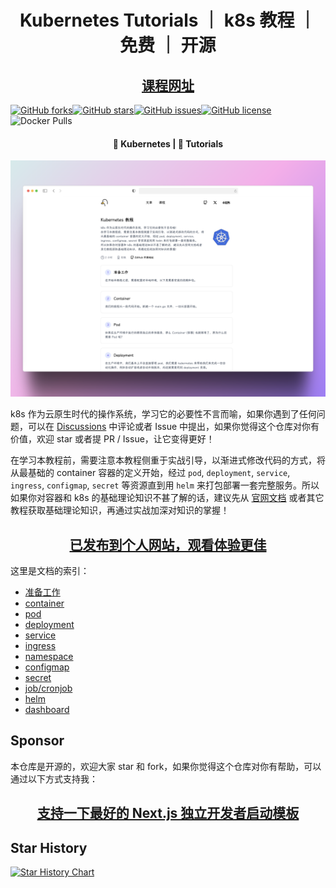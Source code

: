<h1 align=center>Kubernetes Tutorials ｜ k8s 教程 ｜ 免费 ｜ 开源</h1>
<h2 align=center><a href="https://guangzhengli.com/courses/kubernetes">课程网址</a></h1>

[![GitHub forks](https://img.shields.io/github/forks/guangzhengli/k8s-tutorials)](https://github.com/guangzhengli/k8s-tutorials/network)[![GitHub stars](https://img.shields.io/github/stars/guangzhengli/k8s-tutorials)](https://github.com/guangzhengli/k8s-tutorials/stargazers)[![GitHub issues](https://img.shields.io/github/issues/guangzhengli/k8s-tutorials)](https://github.com/guangzhengli/k8s-tutorials/issues)[![GitHub license](https://img.shields.io/github/license/guangzhengli/k8s-tutorials)](https://github.com/guangzhengli/k8s-tutorials/blob/main/LICENSE)![Docker Pulls](https://img.shields.io/docker/pulls/guangzhengli/hellok8s)

<h4 align=center>🌈 Kubernetes | 📰 Tutorials</h4>

![image_screenshot](docs/public/homepage.png)

k8s 作为云原生时代的操作系统，学习它的必要性不言而喻，如果你遇到了任何问题，可以在 [Discussions](https://github.com/guangzhengli/k8s-tutorials/discussions) 中评论或者 Issue 中提出，如果你觉得这个仓库对你有价值，欢迎 star 或者提 PR / Issue，让它变得更好！

在学习本教程前，需要注意本教程侧重于实战引导，以渐进式修改代码的方式，将从最基础的 container 容器的定义开始，经过 `pod`, `deployment`, `service`,  `ingress`, `configmap`, `secret` 等资源直到用 `helm` 来打包部署一套完整服务。所以如果你对容器和 k8s 的基础理论知识不甚了解的话，建议先从 [官网文档](https://kubernetes.io/zh-cn/docs/home/) 或者其它教程获取基础理论知识，再通过实战加深对知识的掌握！


<h2 align=center><a href="https://guangzhengli.com/courses/kubernetes">已发布到个人网站，观看体验更佳</a></h4>

这里是文档的索引：
* [准备工作](docs/pre.md)
* [container](docs/container.md)
* [pod](docs/pod.md)
* [deployment](docs/deployment.md)
* [service](docs/service.md)
* [ingress](docs/ingress.md)
* [namespace](docs/namespace.md)
* [configmap](docs/configmap.md)
* [secret](docs/secret.md)
* [job/cronjob](docs/job.md)
* [helm](docs/helm.md)
* [dashboard](docs/dashboard.md)

## Sponsor

本仓库是开源的，欢迎大家 star 和 fork，如果你觉得这个仓库对你有帮助，可以通过以下方式支持我：


<h2 align=center><a href="https://guangzhengli.com/blog/zh/build-nextjs-template">支持一下最好的 Next.js 独立开发者启动模板</a></h2>

## Star History

[![Star History Chart](https://api.star-history.com/svg?repos=guangzhengli/k8s-tutorials&type=Date)](https://star-history.com/#guangzhengli/k8s-tutorials&Date)
